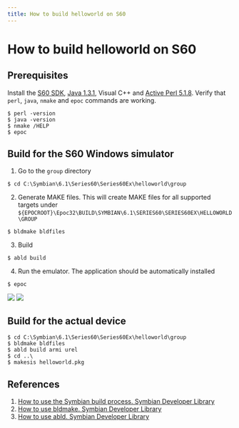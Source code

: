 ```yaml
---
title: How to build helloworld on S60
---
```


# How to build helloworld on S60

## Prerequisites

Install the [S60 SDK](http://urjaman.ddns.net/sissshare/s60-2ndEd-dev/1stEd/nS60_sdk_v1_2.zip), [Java 1.3.1](http://www.oracle.com/technetwork/java/javasebusiness/downloads/java-archive-downloads-javase13-419413.html), Visual C++ and [Active Perl 5.1.8](https://sourceforge.net/p/wpbdc/website/ci/2ee71367b1932176847e8f969af85168d94c89f4/tree/Download/ActivePerl-5.6.1.635-MSWin32-x86.msi?format=raw). Verify that `perl`, `java`, `nmake` and `epoc` commands are working.

```
$ perl -version
$ java -version
$ nmake /HELP
$ epoc
```

## Build for the S60 Windows simulator

1. Go to the `group` directory
```
$ cd C:\Symbian\6.1\Series60\Series60Ex\helloworld\group
```
2. Generate MAKE files. This will create MAKE files for all supported targets under `${EPOCROOT}\Epoc32\BUILD\SYMBIAN\6.1\SERIES60\SERIES60EX\HELLOWORLD\GROUP`
```
$ bldmake bldfiles
```
3. Build
```
$ abld build
```
4. Run the emulator. The application should be automatically installed
```
$ epoc
```
![](https://raw.githubusercontent.com/loociano/N-Gage-emu-docs/master/img/helloworld-emulator-1.png)
![](https://raw.githubusercontent.com/loociano/N-Gage-emu-docs/master/img/helloworld-emulator-2.png)

## Build for the actual device

```
$ cd C:\Symbian\6.1\Series60\Series60Ex\helloworld\group
$ bldmake bldfiles
$ abld build armi urel
$ cd ..\
$ makesis helloworld.pkg
```

## References

1. [How to use the Symbian build process. Symbian Developer Library](http://n-gage.org/symbian-sdk-doc/6.1/developerlibrary/Common/ToolsAndUtilities/Build/HowtoBuildProcess.guide.html#PracticalGuide%2eHowtoBuildProcess)
2. [How to use bldmake. Symbian Developer Library](http://n-gage.org/symbian-sdk-doc/6.1/developerlibrary/Common/ToolsAndUtilities/Build/UsingBldmake.guide.html#PracticalGuide%2eusing%2dbldmake)
3. [How to use abld. Symbian Developer Library](http://n-gage.org/symbian-sdk-doc/6.1/developerlibrary/Common/ToolsAndUtilities/Build/UsingAbld.guide.html#PracticalGuide%2eusing%2dabld)